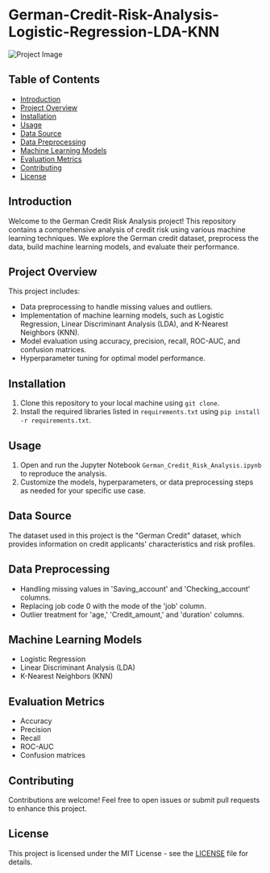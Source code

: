 # German-Credit-Risk-Analysis-Logistic-Regression-LDA-KNN

![Project Image](project_image.png)

## Table of Contents
- [Introduction](#introduction)
- [Project Overview](#project-overview)
- [Installation](#installation)
- [Usage](#usage)
- [Data Source](#data-source)
- [Data Preprocessing](#data-preprocessing)
- [Machine Learning Models](#machine-learning-models)
- [Evaluation Metrics](#evaluation-metrics)
- [Contributing](#contributing)
- [License](#license)

## Introduction
Welcome to the German Credit Risk Analysis project! This repository contains a comprehensive analysis of credit risk using various machine learning techniques. We explore the German credit dataset, preprocess the data, build machine learning models, and evaluate their performance.

## Project Overview
This project includes:
- Data preprocessing to handle missing values and outliers.
- Implementation of machine learning models, such as Logistic Regression, Linear Discriminant Analysis (LDA), and K-Nearest Neighbors (KNN).
- Model evaluation using accuracy, precision, recall, ROC-AUC, and confusion matrices.
- Hyperparameter tuning for optimal model performance.

## Installation
1. Clone this repository to your local machine using `git clone`.
2. Install the required libraries listed in `requirements.txt` using `pip install -r requirements.txt`.

## Usage
1. Open and run the Jupyter Notebook `German_Credit_Risk_Analysis.ipynb` to reproduce the analysis.
2. Customize the models, hyperparameters, or data preprocessing steps as needed for your specific use case.

## Data Source
The dataset used in this project is the "German Credit" dataset, which provides information on credit applicants' characteristics and risk profiles.

## Data Preprocessing
- Handling missing values in 'Saving_account' and 'Checking_account' columns.
- Replacing job code 0 with the mode of the 'job' column.
- Outlier treatment for 'age,' 'Credit_amount,' and 'duration' columns.

## Machine Learning Models
- Logistic Regression
- Linear Discriminant Analysis (LDA)
- K-Nearest Neighbors (KNN)

## Evaluation Metrics
- Accuracy
- Precision
- Recall
- ROC-AUC
- Confusion matrices

## Contributing
Contributions are welcome! Feel free to open issues or submit pull requests to enhance this project.

## License
This project is licensed under the MIT License - see the [LICENSE](LICENSE) file for details.
